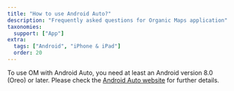 ```yaml
---
title: "How to use Android Auto?"
description: "Frequently asked questions for Organic Maps application"
taxonomies:
  support: ["App"]
extra:
  tags: ["Android", "iPhone & iPad"]
  order: 20
---
```


To use OM with Android Auto, you need at least an Android version 8.0 (Oreo) or later. Please check the [Android Auto website](https://www.android.com/auto/) for further details.
